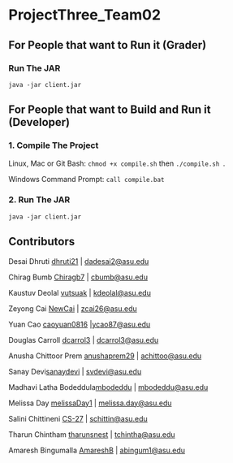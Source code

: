 # ProjectThree_Team02

## For People that want to Run it (Grader)

### Run The JAR
`java -jar client.jar` 


## For People that want to Build and Run it (Developer)

### 1. Compile The Project
Linux, Mac or Git Bash: `chmod +x compile.sh` then `./compile.sh `.

Windows Command Prompt: `call compile.bat`

### 2. Run The JAR
`java -jar client.jar ` 


## Contributors
Desai Dhruti [dhruti21](https://github.com/dhruti21) | dadesai2@asu.edu

Chirag Bumb [Chiragb7](https://github.com/Chiragb7) | cbumb@asu.edu

Kaustuv Deolal [vutsuak](http://vutsuak16.github.io/) | kdeolal@asu.edu 

Zeyong Cai [NewCai](https://github.com/NewCai) | zcai26@asu.edu

Yuan Cao [caoyuan0816](https://github.com/caoyuan0816?tab=stars) |ycao87@asu.edu

Douglas Carroll [dcarrol3](https://github.com/dcarrol3) | dcarrol3@asu.edu

Anusha Chittoor Prem [anushaprem29](https://github.com/anushaprem29) | achittoo@asu.edu

Sanay Devi[sanaydevi](https://github.com/sanaydevi) | svdevi@asu.edu

Madhavi Latha Bodeddula[mbodeddu](https://github.com/madhavilathab9) | mbodeddu@asu.edu

Melissa Day [melissaDay1](https://github.com/melissaDay1) | melissa.day@asu.edu

Salini Chittineni [CS-27](https://github.com/CS-27) | schittin@asu.edu

Tharun Chintham [tharunsnest](https://github.com/tharunsnest) | tchintha@asu.edu

Amaresh Bingumalla [AmareshB](https://github.com/AmareshB) | abingum1@asu.edu